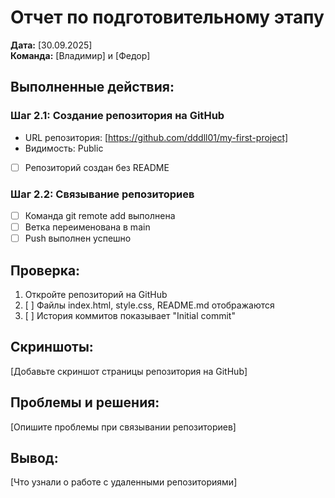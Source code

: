 # Отчет по подготовительному этапу

**Дата:** [30.09.2025]  
**Команда:** [Владимир] и [Федор]

## Выполненные действия:

### Шаг 2.1: Создание репозитория на GitHub
- URL репозитория: [https://github.com/dddll01/my-first-project]
- Видимость: Public
- [ ] Репозиторий создан без README

### Шаг 2.2: Связывание репозиториев
- [ ] Команда git remote add выполнена
- [ ] Ветка переименована в main
- [ ] Push выполнен успешно

## Проверка:
1. Откройте репозиторий на GitHub
2. [ ] Файлы index.html, style.css, README.md отображаются
3. [ ] История коммитов показывает "Initial commit"

## Скриншоты:
[Добавьте скриншот страницы репозитория на GitHub]

## Проблемы и решения:
[Опишите проблемы при связывании репозиториев]

## Вывод:
[Что узнали о работе с удаленными репозиториями]